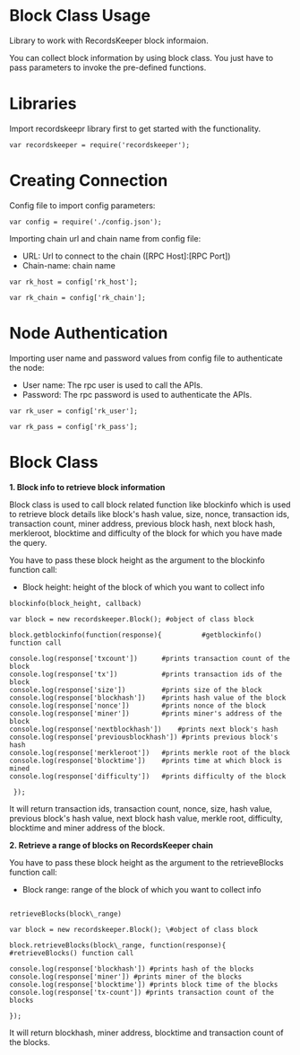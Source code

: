 Block Class Usage 
========================

Library to work with RecordsKeeper block informaion.

You can collect block information by using block class. You just have to
pass parameters to invoke the pre-defined functions.

Libraries
=========

Import recordskeepr library first to get started with the functionality.

``` {.sourceCode .nodejs}
var recordskeeper = require('recordskeeper');  
```

Creating Connection
===================

Config file to import config parameters:

``` {.sourceCode .nodejs}
var config = require('./config.json');
```

Importing chain url and chain name from config file:

-   URL: Url to connect to the chain (\[RPC Host\]:\[RPC Port\])
-   Chain-name: chain name

``` {.sourceCode .nodejs}
var rk_host = config['rk_host'];

var rk_chain = config['rk_chain'];
```

Node Authentication
===================

Importing user name and password values from config file to authenticate
the node:

-   User name: The rpc user is used to call the APIs.
-   Password: The rpc password is used to authenticate the APIs.

``` {.sourceCode .nodejs}
var rk_user = config['rk_user'];

var rk_pass = config['rk_pass'];
```

Block Class
===========

<div class="Block">

**1. Block info to retrieve block information**

</div>

Block class is used to call block related function like blockinfo which
is used to retrieve block details like block's hash value, size, nonce,
transaction ids, transaction count, miner address, previous block hash,
next block hash, merkleroot, blocktime and difficulty of the block for
which you have made the query.

You have to pass these block height as the argument to the blockinfo
function call:

-   Block height: height of the block of which you want to collect info

``` {.sourceCode .nodejs}
blockinfo(block_height, callback)

var block = new recordskeeper.Block(); #object of class block

block.getblockinfo(function(response){          #getblockinfo() function call 

console.log(response['txcount'])      #prints transaction count of the block
console.log(response['tx'])           #prints transaction ids of the block
console.log(response['size'])         #prints size of the block
console.log(response['blockhash'])    #prints hash value of the block
console.log(response['nonce'])        #prints nonce of the block
console.log(response['miner'])        #prints miner's address of the block
console.log(response['nextblockhash'])    #prints next block's hash
console.log(response['previousblockhash']) #prints previous block's hash
console.log(response['merkleroot'])   #prints merkle root of the block
console.log(response['blocktime'])    #prints time at which block is mined
console.log(response['difficulty'])   #prints difficulty of the block

 });
```

It will return transaction ids, transaction count, nonce, size, hash
value, previous block's hash value, next block hash value, merkle root,
difficulty, blocktime and miner address of the block.

**2. Retrieve a range of blocks on RecordsKeeper chain**

You have to pass these block height as the argument to the
retrieveBlocks function call:

-   Block range: range of the block of which you want to collect info

``` {.sourceCode .nodejs}

retrieveBlocks(block\_range)

var block = new recordskeeper.Block(); \#object of class block

block.retrieveBlocks(block\_range, function(response){ #retrieveBlocks() function call

console.log(response['blockhash']) #prints hash of the blocks
console.log(response['miner']) #prints miner of the blocks
console.log(response['blocktime']) #prints block time of the blocks
console.log(response['tx-count']) #prints transaction count of the blocks

});
```

It will return blockhash, miner address, blocktime and transaction count
of the blocks.
